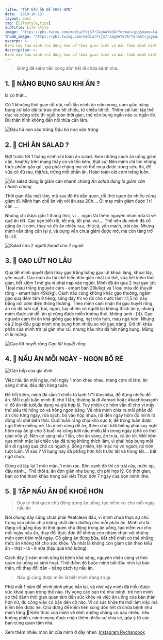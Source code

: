 ```yaml
---
title: "TẬP NẤU ĂN ĐỂ KHOẺ HƠN"
date: '2019-10-13'
layout: post
tag: [lifestyle,tips]
subtitle: Life style
image: 'https://pbs.twimg.com/media/FYjS7rZagAAY8dA?format=jpg&name=large'
thumb_image: 'https://pbs.twimg.com/media/FYjS7rZagAAY8dA?format=jpg&name=large'
excerpt: >-
Điều này làm mình chủ động hơn về thời gian biểu và bản thân mình biết mình đang nạp những thứ gì vào người, có sạch hay không, có đủ chất hay chưa, và cả cân bằng được túi tiền nữa. 
description: >-
Điều này làm mình chủ động hơn về thời gian biểu và bản thân mình biết mình đang nạp những thứ gì vào người, có sạch hay không, có đủ chất hay chưa, và cả cân bằng được túi tiền nữa. 
---
```


> Đừng để kiếm tiền xong dồn hết đi chữa bệnh nha.

## 1. 🥬 NẶNG BỤNG SAU KHI ĂN ?

là có thật...

Có 1 khoảng thời gian rất dài, mỗi lần mình ăn cơm xong, cảm giác nặng bụng cứ kéo dài từ trưa cho tới chiều, từ chiều tới tối. Thêm cái lười tập thể dục và công việc thì ngồi toàn thời gian, thế nên bụng ngấn nào ra ngấn đó. Dù thân hình không đến nỗi thừa cân lắm.

![Đậu hũ non xào trứng](https://pbs.twimg.com/media/FYjSxBFaAAAtPnX?format=jpg&name=900x900)
*Đậu hũ non xào trứng*


## 2. 🥙 CHỈ ĂN SALAD ?

Đợt trước tết 1 tháng mình chỉ toàn ăn salad. Xem những cách ăn uống giảm cân, healthy trên mạng thấy có vẻ tốn kém, thật sự! Nên mình chỉ tìm những thực phẩm gần gũi, giá phải chăng mà có thể mua được trong siêu thị, để vừa có đủ rau, thịt/cá, trứng mỗi phần ăn. Hoàn toàn cắt cơm trắng luôn.

![Ăn salad đúng là giảm cân nhanh chóng](https://pbs.twimg.com/media/FYjSxBcaMAESVoi?format=jpg&name=large)
*Ăn salad đúng là giảm cân nhanh chóng*


Thời gian đầu mệt lắm, mà sau đó thì dần quen, rồi thói quen ăn nhiều cũng giảm đi. Mình hạn chế ăn vặt với ăn sau 20h.... Ôi may mắn giảm được 1 tí cân ....

Nhưng chỉ được gần 1 tháng thôi, vì ... ngán.Và thêm nguyên nhân nữa là về quê ăn tết. Các bạn biết rồi, tết mà, tết phải vui.... Thế nên dù mình đã cố gắng ăn ít cơm, thay và đó ăn nhiều rau, thịt/cá, yến mạch, trái cây. Nhưng mình vẫn tăng cân lại ý, và bụng vẫn chưa giảm được mỡ, mà còn tăng trở lại :(((

![Salad cho 2 người](https://pbs.twimg.com/media/FYjSxBUaQAATc8N?format=jpg&name=large)
*Salad cho 2 người*


## 3. 🍚 GẠO LỨT NO LÂU

Qua tết mình quyết định thay gạo trắng bằng gạo lứt khoai lang, khoai tây,  yến mạch. Các món ăn thì chế biến đơn giản nhất có thể, vừa tiết kiệm thời gian, tiết kiệm 1 mớ gia vị phải nạp vào người.
Mình đã ăn qua 2 loại gạo lứt: 1 loại màu trắng (nguyên cám - emart bán 29k/kg) và 1 loại màu đỏ (huyết rồng - emart bán 49k/kg). Cách nấu cũng không khác gạo thường, ngâm gạo qua đêm tầm 8 tiếng, sáng dậy thì vo rồi cho nước tầm 1:1,5 rồi nấu bằng nồi cơm điện thông thường. Theo mình cảm nhận thì gạo huyết rồng ăn có độ sừn sựt, bùi, ngon, tuy nhiên có người lại không thích ăn ý, nhưng mình được cái dễ, ăn gì cũng được miễn không thúi, không tanh : )))). Gạo nguyên cám thì ăn khá giống gạo trắng, hạt tròn hơn, màu ngà hơn. Nhưng cả 2 loại đều giúp mình nhẹ bụng hơn nhiều so với gạo trắng. Giờ thì khẩu phần của mình trở lại gần như cũ, nhưng hầu như đã hết nặng bụng. Mừng ơi là mừng. 

![Gạo lứt huyết rồng](https://pbs.twimg.com/media/FYjSxBVacAATbkt?format=jpg&name=large)
*Gạo lứt huyết rồng*


## 4. 🍜 NẤU ĂN MỖI NGÀY - NGON BỔ RẺ

![Căn bếp của gia đình](https://pbs.twimg.com/media/FYjS7rZagAAY8dA?format=jpg&name=large)


Việc nấu ăn mỗi ngày, mỗi ngày 1 món khác nhau, mang cơm đi làm, ăn sáng ở nhà, đều đặn hàng tuần. 
 
 
Để tiết kiệm, mình đã sắm 1 chiếc tủ lạnh 171l #toshiba, để đựng nhiều đồ ăn. Mỗi cuối tuần mình đi chợ 1 lần, thường là đi #emart hoặc #bachhoaxanh vì đồ ăn rất tươi,đa dạng và giá hợp lý. Tuy nhiên có hôm vẫn đi chợ vì mấy thứ siêu thị hổng có và hổng ngon bằng. Về nhà mình chia ra mỗi phần đồ ăn cho từng ngày, rửa sạch, bỏ vào hộp nhựa, rồi đến ngày hôm đó mình rã đông rồi chế biến thôi. Cuối tuần ráng chịu khó cực tí, để trong tuần được ngủ thêm miếng nè. 
Do mình cũng dễ ăn, thêm chút lười biếng phải suy nghĩ hôm nay ăn gì cho 3 buổi và cũng lười nấu nhiều lần trong ngày (chả có thời gian nữa ý). Nên cứ sáng nấu 1 lần, cho ăn sáng, ăn trưa, cả ăn tối.
Mới hôm qua mình mặc lại chiếc váy đã từng không thích lắm, vì phải hóp bụng mỗi lần đi ngang qua chỗ có người ý. Bỗng nhiên, khi mặc nó vô người, nó trơn tuột luôn. Vì sao ? Vì bụng nay đã phẳng hơn hồi trước tết và trong tết.... bất ngờ chưa. 

Cũng cứ lặp lại 1 món mặn, 1 món rau. Bên cạnh đó thì có trái cây, nước ép, đậu nành... Thế thôi à, ăn đơn giản nhẹ bụng, chi phí hợp lý. Có thời gian, bạn có thể tham khảo trong bài viết Thực đơn 7 ngày của bọn mình nhé.


## 5. 🥟 TẬP NẤU ĂN ĐỂ KHOẺ HƠN

> Duy trì thói quen chủ động trong ăn uống, tạo niềm vui cho mỗi ngày nấu ăn

Nói chung đây cũng chưa phải #eatclean đâu, vì mình chưa thực sự chú trọng vào phân chia lượng chất dinh dưỡng cho mỗi phần ăn. Mình chỉ là đang cố gắng duy trì thói quen chủ động trong ăn uống, tạo niềm vui cho mỗi ngày nấu ăn, thay đổi thực đơn để không còn nhàm chán với những món cơm tiệm mỗi ngày. Cố gắng ăn đúng bữa, tiết chế nhất có thể những thức ăn không tốt cho sức khỏe. Và nhất là không còn giảm cân theo kiểu ăn - thật - là - ít nữa (hậu quả khó lường).

Cách đây 2 năm mình từng bị bệnh khá nặng, nguyên nhân cũng vì thói quen ăn uống và sinh hoạt. Thời điểm đó buộc mình bắt đầu nhìn lại bản thân, rồi thay đổi dần - bằng cách tự nấu ăn. 

> Nấu gì cũng được miễn là biết mình đang ăn gì. 

Phải mất 1 năm để mình bình phục hẳn lại, và nhờ vậy  mình đã hiểu được sức khoẻ quan trọng thế nào.
Hy vọng các bạn trẻ như mình, trẻ hơn mình có thể dành thời gian quan tâm đến sức khỏe và việc ăn uống của bản thân hơn nữ, dù công việc có bận đến cỡ nào. Vì có sức khỏe thì mới làm việc mà kiếm tiền được nè. Chứ đừng để kiếm tiền xong dồn hết đi chữa bệnh như mình từng 🥵
Kiến thức của mình về dinh dưỡng chẳng có bao nhiêu, nếu không phiền, mình mong được nhận thêm nhiều sự chia sẻ, góp ý từ các bạn cùng quan tâm nha.

Xem thêm nhiều món ăn của mình ở đây nhen: 
[Instagram Rychancook](https://www.instagram.com/rychancook/)

